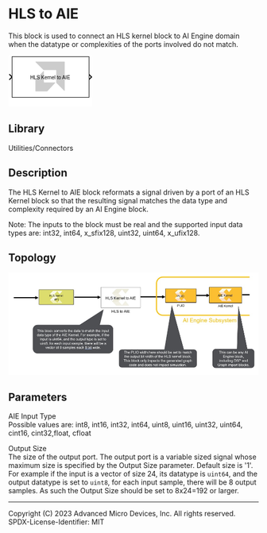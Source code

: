 # HLS to AIE

This block is used to connect an HLS kernel block to AI Engine domain
when the datatype or complexities of the ports involved do not match.

  
![](./Images/block.png)  

## Library

Utilities/Connectors

## Description

The HLS Kernel to AIE block reformats a signal driven by a port of an
HLS Kernel block so that the resulting signal matches the data type and
complexity required by an AI Engine block.

Note: The inputs to the block must be real and the supported input data
types are: int32, int64, x_sfix128, uint32, uint64, x_ufix128.

## Topology

  
![](./Images/vfy1647639436464.png)  

## Parameters

AIE Input Type  
Possible values are: int8, int16, int32, int64, uint8, uint16, uint32,
uint64, cint16, cint32,float, cfloat

Output Size  
The size of the output port. The output port is a variable sized signal
whose maximum size is specified by the Output Size parameter. Default
size is '1'. For example if the input is a vector of size 24, its
datatype is `uint64`, and the output datatype is set to `uint8`, for
each input sample, there will be 8 output samples. As such the Output
Size should be set to 8x24=192 or larger.

--------------
Copyright (C) 2023 Advanced Micro Devices, Inc. All rights reserved.
SPDX-License-Identifier: MIT
